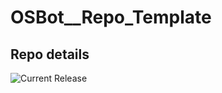 # OSBot__Repo_Template

## Repo details

![Current Release](https://img.shields.io/badge/release-v0.7.33-blue)
